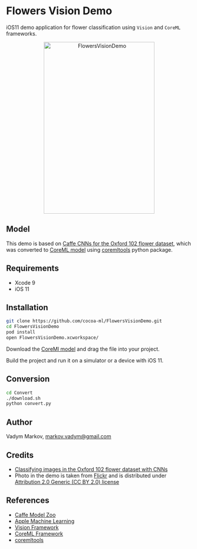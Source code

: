 # Flowers Vision Demo

iOS11 demo application for flower classification using `Vision` and `CoreML`
frameworks.

<div align="center">
<img src="https://github.com/cocoa-ml/FlowersVisionDemo/blob/master/Screenshot.png" alt="FlowersVisionDemo" width="300" height="464" />
</div>

## Model

This demo is based on [Caffe CNNs for the Oxford 102 flower dataset](https://github.com/jimgoo/caffe-oxford102),
which was converted to [CoreML model](https://drive.google.com/file/d/0B1ghKa_MYL6meDBHT2NaZGxkNzQ/view?usp=sharing)
using [coremltools](https://pypi.python.org/pypi/coremltools) python package.

## Requirements

- Xcode 9
- iOS 11

## Installation

```sh
git clone https://github.com/cocoa-ml/FlowersVisionDemo.git
cd FlowersVisionDemo
pod install
open FlowersVisionDemo.xcworkspace/
```

Download the [CoreMl model](https://drive.google.com/file/d/0B1ghKa_MYL6meDBHT2NaZGxkNzQ/view?usp=sharing)
and drag the file into your project.

Build the project and run it on a simulator or a device with iOS 11.

## Conversion

```sh
cd Convert
./download.sh
python convert.py
```

## Author

Vadym Markov, markov.vadym@gmail.com

## Credits

- [Classifying images in the Oxford 102 flower dataset with CNNs](http://jimgoo.com/flower-power/)
- Photo in the demo is taken from [Flickr](https://flic.kr/p/2zjdHr) and is
distributed under [Attribution 2.0 Generic (CC BY 2.0) license](https://creativecommons.org/licenses/by/2.0/legalcode)

## References
- [Caffe Model Zoo](https://github.com/caffe2/caffe2/wiki/Model-Zoo)
- [Apple Machine Learning](https://developer.apple.com/machine-learning/)
- [Vision Framework](https://developer.apple.com/documentation/vision)
- [CoreML Framework](https://developer.apple.com/documentation/coreml)
- [coremltools](https://pypi.python.org/pypi/coremltools)
